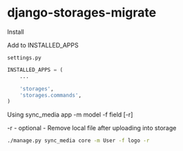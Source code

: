 # django-storages-migrate

Install

Add to INSTALLED_APPS

```settings.py```
```python
INSTALLED_APPS = (
    ...

    'storages',
    'storages.commands',
)
```

Using
sync_media app -m model -f field [-r]

-r - optional - Remove local file after uploading into storage
```bash
./manage.py sync_media core -m User -f logo -r
```
